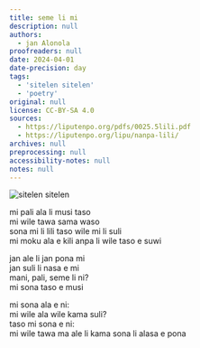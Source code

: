 ```yaml
---
title: seme li mi
description: null
authors:
  - jan Alonola
proofreaders: null
date: 2024-04-01
date-precision: day
tags:
  - 'sitelen sitelen'
  - 'poetry'
original: null
license: CC-BY-SA 4.0
sources:
  - https://liputenpo.org/pdfs/0025.5lili.pdf
  - https://liputenpo.org/lipu/nanpa-lili/
archives: null
preprocessing: null
accessibility-notes: null
notes: null
---
```


![sitelen sitelen](https://commons.wikimedia.org/wiki/File:Lipu_tenpo_nanpa_lili_-_sitelen_sitelen.png)

mi pali ala li musi taso  
mi wile tawa sama waso  
sona mi li lili taso wile mi li suli  
mi moku ala e kili anpa li wile taso e suwi

jan ale li jan pona mi  
jan suli li nasa e mi  
mani, pali, seme li ni?  
mi sona taso e musi

mi sona ala e ni:  
mi wile ala wile kama suli?  
taso mi sona e ni:  
mi wile tawa ma ale li kama sona li alasa e pona